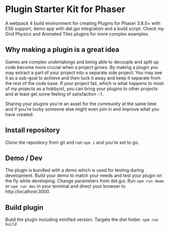 # Plugin Starter Kit for Phaser

A webpack 4 build environment for creating Plugins for Phaser 3.8.0+ with ES6 support, demo app with dat.gui integration and a build script. Check my Grid Physics and Animated Tiles plugins for more complex examples.

## Why making a plugin is a great idea
Games are complex undertakings and being able to decouple and split up code become more crucial when a project grows. By making a plugin you may extract a part of your project into a separate side project. You may see it as a sub-goal to achieve and then tuck it away and keep it separate from the rest of the code base. If your project fail, which is what happens to most of my projects as a hobbyist, you can bring your plugins to other projects and at least get some feeling of satisfaction :-).

Sharing your plugins you're an asset for the community at the same time and if you're lucky someone else might even join in and improve what you have created.

## Install repository
Clone the repository from git and run `npm i` and you're set to go.

## Demo / Dev
The plugin is bundled with a demo which is used for testing during development. Build your demo to match your needs and test your plugin on the fly while developing. Change parameters from dat.gui. Run `npm run demo` or `npm run dev` in your terminal and direct your browser to http://localhost:3000.

## Build plugin
Build the plugin including minified version. Targets the dist folder.
`npm run build`